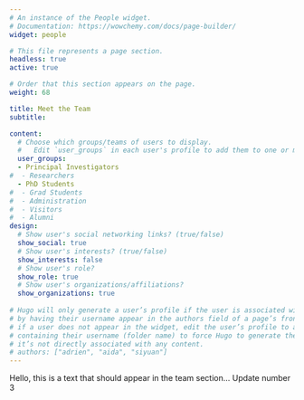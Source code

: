 ```yaml
---
# An instance of the People widget.
# Documentation: https://wowchemy.com/docs/page-builder/
widget: people

# This file represents a page section.
headless: true
active: true

# Order that this section appears on the page.
weight: 68

title: Meet the Team
subtitle:

content:
  # Choose which groups/teams of users to display.
  #   Edit `user_groups` in each user's profile to add them to one or more of these groups.
  user_groups:
  - Principal Investigators
#  - Researchers
  - PhD Students
#  - Grad Students
#  - Administration
#  - Visitors
#  - Alumni
design:
  # Show user's social networking links? (true/false)
  show_social: true
  # Show user's interests? (true/false)
  show_interests: false
  # Show user's role?
  show_role: true
  # Show user's organizations/affiliations?
  show_organizations: true
  
# Hugo will only generate a user’s profile if the user is associated with a piece of content
# by having their username appear in the authors field of a page’s front matter. Therefore,
# if a user does not appear in the widget, edit the user’s profile to add an authors field
# containing their username (folder name) to force Hugo to generate their profile even though
# it’s not directly associated with any content. 
# authors: ["adrien", "aida", "siyuan"]
---
```


Hello, this is a text that should appear in the team section...
Update number 3
